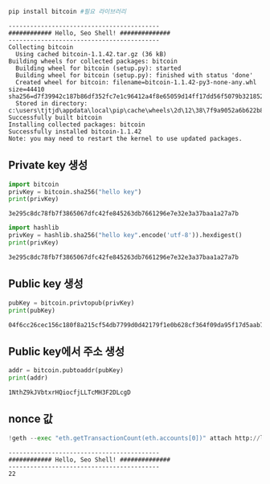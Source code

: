 ```python
pip install bitcoin #필요 라이브러리
```

    ------------------------------------------  
    ############ Hello, Seo Shell! ##############
    ------------------------------------------
    Collecting bitcoin
      Using cached bitcoin-1.1.42.tar.gz (36 kB)
    Building wheels for collected packages: bitcoin
      Building wheel for bitcoin (setup.py): started
      Building wheel for bitcoin (setup.py): finished with status 'done'
      Created wheel for bitcoin: filename=bitcoin-1.1.42-py3-none-any.whl size=44410 sha256=d7f39942c187b86df352fc7e1c96412a4f8e65059d14ff17dd56f5079b321852
      Stored in directory: c:\users\tjtjd\appdata\local\pip\cache\wheels\2d\12\38\7f9a9052a6b622b88ede09f2479471c3402312fafa03de7d88
    Successfully built bitcoin
    Installing collected packages: bitcoin
    Successfully installed bitcoin-1.1.42
    Note: you may need to restart the kernel to use updated packages.
    

## Private key 생성


```python
import bitcoin
privKey = bitcoin.sha256("hello key")
print(privKey)
```

    3e295c8dc78fb7f3865067dfc42fe845263db7661296e7e32e3a37baa1a27a7b
    


```python
import hashlib
privKey = hashlib.sha256("hello key".encode('utf-8')).hexdigest()
print(privKey)
```

    3e295c8dc78fb7f3865067dfc42fe845263db7661296e7e32e3a37baa1a27a7b
    

## Public key 생성


```python
pubKey = bitcoin.privtopub(privKey)
print(pubKey)
```

    04f6cc26cec156c180f8a215cf54db7799d0d42179f1e0b628cf364f09da95f17d5aab7edeeb1f529137a241d07cec555b2d8ec44a4cd24e87cf98001d428f564f
    

## Public key에서 주소 생성


```python
addr = bitcoin.pubtoaddr(pubKey)
print(addr)
```

    1NthZ9kJVbtxrHQiocfjLLTcMH3F2DLcgD
    

## nonce 값


```python
!geth --exec "eth.getTransactionCount(eth.accounts[0])" attach http://localhost:8445
```

    ------------------------------------------  
    ############ Hello, Seo Shell! ##############
    ------------------------------------------
    22
    
